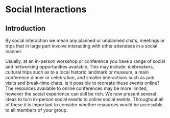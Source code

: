 # Social Interactions

## Introduction

By social interaction we mean any planned or unplanned chats, meetings or trips that in large part involve interacting with other attendees in a social manner.

Usually, at an in-person workshop or conference you have a range of social and networking opportunities available.
This may include: icebreakers, cultural trips such as to a local historic landmark or museum, a main conference dinner or celebration, and smaller interactions such as pub visits and break-time chats.
Is it possible to recreate these events online? The resources available to online conferences may be more limited, however the social experience can still be rich.
We now present several ideas to turn in-person social events to online social events.
Throughout all of these it is important to consider whether resources would be accessible to all members of your group.
